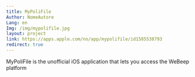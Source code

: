 ```yaml
---
title: MyPoliFile
Author: NomeAutore
Lang: en
Img: /img/mypolifile.jpg
layout: project
link: https://apps.apple.com/no/app/mypolifile/id1585538793
redirect: true
---
```

MyPoliFile is the unofficial iOS application that lets you access the WeBeep platform